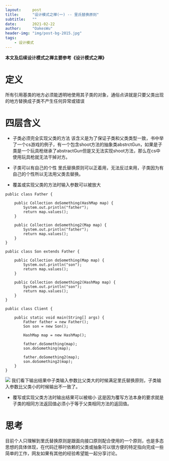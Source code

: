 ```yaml
---
layout:     post
title:      "设计模式之禅(一) -- 里氏替换原则"
subtitle:   ""
date:       2021-02-22
author:     "OakesWu"
header-img: "img/post-bg-2015.jpg"
tags:
    - 设计模式
---
```


**本文及后续设计模式之禅主要参考《设计模式之禅》**
# 定义
所有引用基类的地方必须能透明地使用其子类的对象，通俗点讲就是只要父类出现的地方替换成子类不产生任何异常或错误

# 四层含义
- 子类必须完全实现父类的方法
该含义是为了保证子类和父类类型一致，书中举了一个cs游戏的例子，有一个包含shoot方法的抽象类abstrctGun，如果是子类是一个玩具枪继承了abstractGun但是又无法实现shoot方法，那么在cs中使用玩具枪就无法干掉对方。

- 子类可以有自己的个性
里氏替换原则可以正着用，无法反过来用，子类因为有自己的个性所以无法用父类去替换。

- 覆盖或实现父类的方法时输入参数可以被放大
```
public class Father {

    public Collection doSomething(HashMap map) {
        System.out.println("father");
        return map.values();
    }

    public Collection doSomething2(Map map) {
        System.out.println("father");
        return map.values();
    }
}

public class Son extends Father {

    public Collection doSomething(Map map) {
        System.out.println("son");
        return map.values();
    }

    public Collection doSomething2(HashMap map) {
        System.out.println("son");
        return map.values();
    }
}

public class Client {

    public static void main(String[] args) {
        Father father = new Father();
        Son son = new Son();

        HashMap map = new HashMap();

        father.doSomething(map);
        son.doSomething(map);

        father.doSomething2(map);
        son.doSomething2(map);
    }
}
```
![](http://upload-images.jianshu.io/upload_images/9082703-420d3330ec7d25fe.png?imageMogr2/auto-orient/strip%7CimageView2/2/w/1240)
我们看下输出结果中子类输入参数比父类大的时候满足里氏替换原则，子类输入参数比父类小的时候输出不一致了。

- 覆写或实现父类方法时输出结果可以被缩小
这是因为覆写方法本身的要求就是子类的相同方法返回值必须小于等于父类相同方法的返回值。

# 思考
目前个人只理解到里氏替换原则是跟面向接口原则配合使用的一个原则，也是多态思想的具体体现，在代码迁移时依赖的父类或抽象可以很方便的特定指向完成一些简单的工作，网友如果有其他的经验希望能一起分享讨论。
